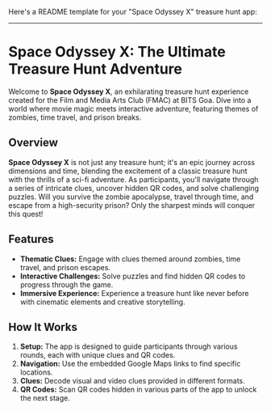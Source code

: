 Here's a README template for your "Space Odyssey X" treasure hunt app:

---

# Space Odyssey X: The Ultimate Treasure Hunt Adventure

Welcome to **Space Odyssey X**, an exhilarating treasure hunt experience created for the Film and Media Arts Club (FMAC) at BITS Goa. Dive into a world where movie magic meets interactive adventure, featuring themes of zombies, time travel, and prison breaks.

## Overview

**Space Odyssey X** is not just any treasure hunt; it's an epic journey across dimensions and time, blending the excitement of a classic treasure hunt with the thrills of a sci-fi adventure. As participants, you'll navigate through a series of intricate clues, uncover hidden QR codes, and solve challenging puzzles. Will you survive the zombie apocalypse, travel through time, and escape from a high-security prison? Only the sharpest minds will conquer this quest!

## Features

- **Thematic Clues:** Engage with clues themed around zombies, time travel, and prison escapes.
- **Interactive Challenges:** Solve puzzles and find hidden QR codes to progress through the game.
- **Immersive Experience:** Experience a treasure hunt like never before with cinematic elements and creative storytelling.

## How It Works

1. **Setup:** The app is designed to guide participants through various rounds, each with unique clues and QR codes.
2. **Navigation:** Use the embedded Google Maps links to find specific locations.
3. **Clues:** Decode visual and video clues provided in different formats.
4. **QR Codes:** Scan QR codes hidden in various parts of the app to unlock the next stage.
